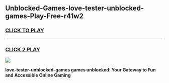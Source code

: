 
## Unblocked-Games-love-tester-unblocked-games-Play-Free-r41w2
<h3>
<a href="https://premium76.site?title=love-tester-unblocked-games&ref=20A">CLICK TO PLAY</a></h3>
<hr>

<h3>
<a href="https://premium76.site?title=love-tester-unblocked-games&ref=20A">CLICK 2 PLAY</a>
  
</h3>

<a href="https://premium76.site?title=love-tester-unblocked-games&ref=20A"><img src="https://clearcache.store/games.png"></a>


**love-tester-unblocked-games games unblocked: Your Gateway to Fun and Accessible Online Gaming**
